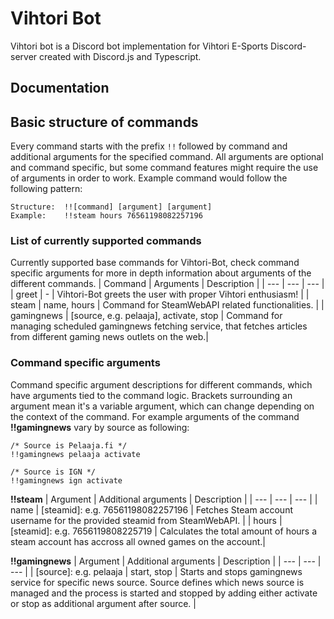 # Vihtori Bot
Vihtori bot is a Discord bot implementation for Vihtori E-Sports Discord-server created with Discord.js and Typescript.

## Documentation

## Basic structure of commands

Every command starts with the prefix `!!` followed by command and additional arguments for the specified command. All arguments are optional and command specific, but some command features might require the use of arguments in order to work. Example command would follow the following pattern:

```
Structure:  !![command] [argument] [argument]
Example:    !!steam hours 76561198082257196
```

### List of currently supported commands
Currently supported base commands for Vihtori-Bot, check command specific arguments for more in depth information about arguments of the different commands.
| Command | Arguments | Description |
| --- | --- | --- |
| greet | - | Vihtori-Bot greets the user with proper Vihtori enthusiasm! |
| steam | name, hours | Command for SteamWebAPI related functionalities. |
| gamingnews | [source, e.g. pelaaja], activate, stop | Command for managing scheduled gamingnews fetching service, that fetches articles from different gaming news outlets on the web.|

### Command specific arguments
Command specific argument descriptions for different commands, which have arguments tied to the command logic. Brackets surrounding an argument mean it's a variable argument,
which can change depending on the context of the command. For example arguments of the command <b>!!gamingnews</b> vary by source as following:

```
/* Source is Pelaaja.fi */
!!gamingnews pelaaja activate

/* Source is IGN */
!!gamingnews ign activate
```

<b>!!steam</b>
| Argument | Additional arguments | Description |
| --- | --- | --- |
| name | [steamid]: e.g. 76561198082257196 | Fetches Steam account username for the provided steamid from SteamWebAPI. |
| hours | [steamid]: e.g. 7656119808225719 | Calculates the total amount of hours a steam account has accross all owned games on the account.|

<b>!!gamingnews</b>
| Argument | Additional arguments | Description |
| --- | --- | --- |
| [source]: e.g. pelaaja | start, stop | Starts and stops gamingnews service for specific news source. Source defines which news source is managed and the process is started and stopped by adding either activate or stop as additional argument after source. |
